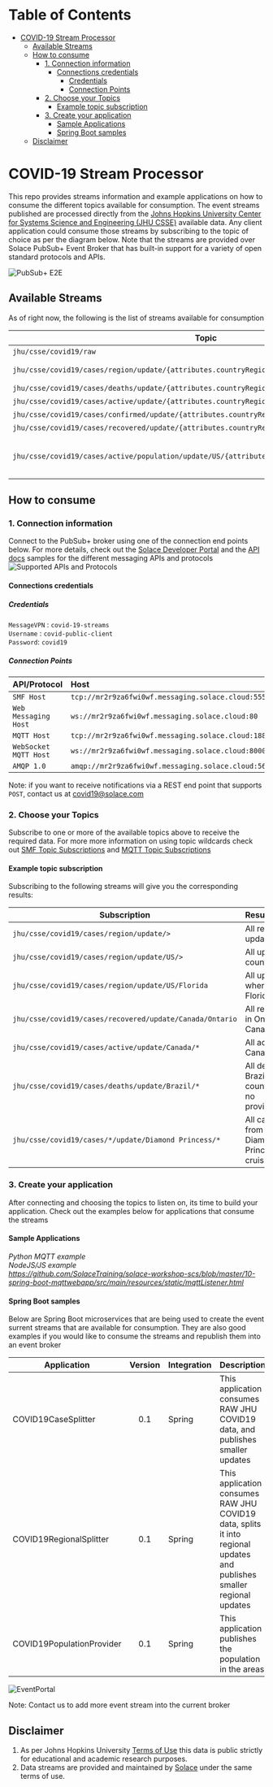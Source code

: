 Table of Contents
=================
   * [COVID-19 Stream Processor](#covid-19-stream-processor)
      * [Available Streams](#available-streams)
      * [How to consume](#how-to-consume)
         * [1. Connection information](#1-connection-information)
            * [Connections credentials](#connections-credentials)
               * [Credentials](#credentials)
               * [Connection Points](#connection-points)
         * [2. Choose your Topics](#2-choose-your-topics)
            * [Example topic subscription](#example-topic-subscription)
         * [3. Create your application](#3-create-your-application)
            * [Sample Applications](#sample-applications)
            * [Spring Boot samples](#spring-boot-samples)
      * [Disclaimer](#disclaimer)

# COVID-19 Stream Processor

This repo provides streams information and example applications on how to consume the different topics available for consumption. The event streams published are processed directly from the [Johns Hopkins University Center for Systems Science and Engineering (JHU CSSE)](https://systems.jhu.edu/) available data. Any client application could consume those streams by subscribing to the topic of choice as per the diagram below. Note that the streams are provided over Solace PubSub+ Event Broker that has built-in support for a variety of open standard protocols and APIs.

![PubSub+ E2E](./img/PubSub_COVID.jpg)

## Available Streams
As of right now, the following is the list of streams available for consumption 

| Topic |  Description| Notes
| ---- |----|-------|
|`jhu/csse/covid19/raw`| Raw data |
|`jhu/csse/covid19/cases/region/update/{attributes.countryRegion}/{attributes.provinceState}`| Active/Deaths/Confirmed/Recovered for a region/state in one event | |
|`jhu/csse/covid19/cases/deaths/update/{attributes.countryRegion}/{attributes.provinceState}`| Deaths for a region/state | |
|`jhu/csse/covid19/cases/active/update/{attributes.countryRegion}/{attributes.provinceState}`| Active cases for a region/state | |
|`jhu/csse/covid19/cases/confirmed/update/{attributes.countryRegion}/{attributes.provinceState}`| Confirmed for a region/state | |
|`jhu/csse/covid19/cases/recovered/update/{attributes.countryRegion}/{attributes.provinceState}`| Recovered for a region/state | |
|`jhu/csse/covid19/cases/active/population/update/US/{attributes.provinceState}`| Shows the percentage of the population affected | Only US for now |

   

## How to consume
### 1. Connection information

Connect to the PubSub+ broker using one of the connection end points below. For more details, check out the [Solace Developer Portal](https://www.solace.dev) and the [API docs](https://docs.solace.com/APIs.htm) samples for the different messaging APIs and protocols  
![Supported APIs and Protocols](https://www.solace.dev/static/solace-apis-protocols-support-9cdf3a1620efa0a64c238bf062835735.png)

#### Connections credentials
##### Credentials
`MessageVPN` : `covid-19-streams`  
`Username` : `covid-public-client`  
`Password`: `covid19` 

##### Connection Points
| API/Protocol | Host |
|:---------- |:--------
|`SMF Host`|`tcp://mr2r9za6fwi0wf.messaging.solace.cloud:55555`|
|`Web Messaging Host`|`ws://mr2r9za6fwi0wf.messaging.solace.cloud:80`|
|`MQTT Host`|`tcp://mr2r9za6fwi0wf.messaging.solace.cloud:1883`|
|`WebSocket MQTT Host`|`ws://mr2r9za6fwi0wf.messaging.solace.cloud:8000`|
|`AMQP 1.0`|`amqp://mr2r9za6fwi0wf.messaging.solace.cloud:5672`|

Note: if you want to receive notifications via a REST end point that supports `POST`, contact us at covid19@solace.com


### 2. Choose your Topics

Subscribe to one or more of the available topics above to receive the required data. For more more information on using topic wildcards check out [SMF Topic Subscriptions](https://docs.solace.com/PubSub-Basics/Wildcard-Charaters-Topic-Subs.htm) and [MQTT Topic Subscriptions](https://docs.solace.com/Open-APIs-Protocols/MQTT/MQTT-Topics.htm#Wildcard)

#### Example topic subscription
Subscribing to the following streams will give you the corresponding results:

| Subscription        | Result   
| ------------- |:-------------|
|`jhu/csse/covid19/cases/region/update/>`|All region updates|
|`jhu/csse/covid19/cases/region/update/US/>`|All updates for country US|
|`jhu/csse/covid19/cases/region/update/US/Florida`|All updates where state is Florida|
|`jhu/csse/covid19/cases/recovered/update/Canada/Ontario`|All recovered in Ontario, Canada|
|`jhu/csse/covid19/cases/active/update/Canada/*`|All active in Canada|
|`jhu/csse/covid19/cases/deaths/update/Brazil/*`|All deaths in Brazil (Note: country with no province/state)|
|`jhu/csse/covid19/cases/*/update/Diamond Princess/*`|All case types from the Diamond Princess cruise ship|

### 3. Create your application
After connecting and choosing the topics to listen on, its time to build your application. Check out the examples below for applications that consume the streams

#### Sample Applications
*Python MQTT example*   
*NodeJS/JS example*     
*https://github.com/SolaceTraining/solace-workshop-scs/blob/master/10-spring-boot-mqttwebapp/src/main/resources/static/mqttListener.html*  


#### Spring Boot samples
Below are Spring Boot microservices that are being used to create the event surrent streams that are available for consumption. They are also good examples if you would like to consume the streams and republish them into an event broker

| Application        | Version           | Integration  | Description |
| ------------- |:-------------:| :-----| :-----|
| COVID19CaseSplitter      | 0.1 | Spring | This application consumes RAW JHU COVID19 data, and publishes smaller updates |
| COVID19RegionalSplitter | 0.1      |    Spring | This application consumes RAW JHU COVID19 data, splits it into regional updates and publishes smaller regional updates
| COVID19PopulationProvider     | 0.1      |   Spring | This application publishes the population in the areas

![EventPortal](./img/EventPortal.png)

Note: Contact us to add more event stream into the current broker


## Disclaimer
1. As per Johns Hopkins University [Terms of Use](https://github.com/CSSEGISandData/COVID-19) this data is public strictly for educational and academic research purposes.
1. Data streams are provided and maintained by [Solace](https://www.solace.dev/) under the same terms of use.
